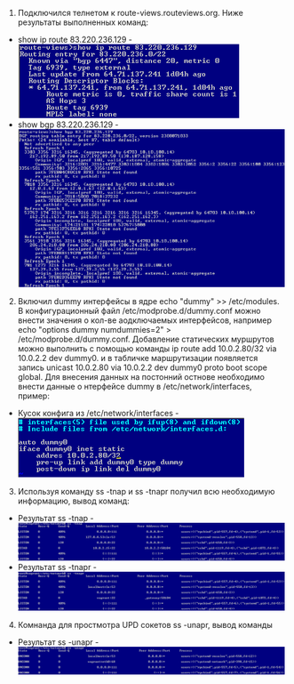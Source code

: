 1. Подключился телнетом к route-views.routeviews.org. Ниже результаты выполненных команд:
* show ip route 83.220.236.129 - ![Task1-1](https://github.com/Atlipoka/devops_netology/blob/main/ComputerNetwork/Lecture3/CN3-task1-1.png)
* show bgp 83.220.236.129 - ![Task1-2](https://github.com/Atlipoka/devops_netology/blob/main/ComputerNetwork/Lecture3/CN3-task1-2.png)
2. Включил dummy интерфейсы в ядре echo "dummy" >> /etc/modules. В конфигурационный файл /etc/modprobe.d/dummy.conf можно внести значения о кол-ве аодключаемых интерфейсов, например echo "options dummy numdummies=2" > /etc/modprobe.d/dummy.conf. Добавление статических муршрутов можно выполнить с помощью команды  ip route add 10.0.2.80/32 via 10.0.2.2 dev dummy0. и в табличке маршрутизации появляется запись unicast 10.0.2.80 via 10.0.2.2 dev dummy0 proto boot scope global. Для внесения данных на постонний остнове необходимо внести данные о нтерфейсе dummy в /etc/network/interfaces, пример:
* Кусок конфига из /etc/network/interfaces - ![Task2](https://github.com/Atlipoka/devops_netology/blob/main/ComputerNetwork/Lecture3/CN3-task2.png)
3. Используя команду ss -tnap и ss -tnapr получил всю необходимую информацию, вывод команд:
* Результат ss -tnap - ![Task3-1](https://github.com/Atlipoka/devops_netology/blob/main/ComputerNetwork/Lecture3/CN3-task3.png)
* Результат ss -tnapr - ![Task3-2](https://github.com/Atlipoka/devops_netology/blob/main/ComputerNetwork/Lecture3/CN3-task3-2.png)
4. Комнанда для простмотра UPD сокетов ss -unapr, вывод команды
* Результат ss -unapr - ![Task4](https://github.com/Atlipoka/devops_netology/blob/main/ComputerNetwork/Lecture3/CN3-task4.png)
